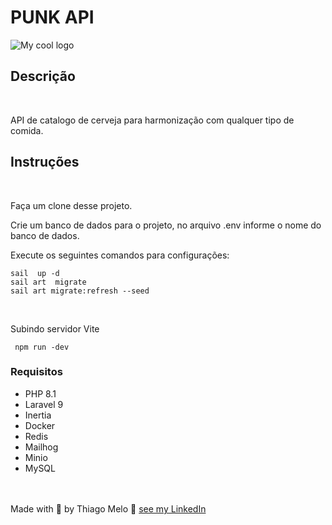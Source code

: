 #  PUNK API

<img src="https://pbs.twimg.com/media/E2Obwn8WUAAutnQ?format=jpg&name=4096x4096" alt="My cool logo"/>

<br>

## Descrição
<br>
<p>API de catalogo de cerveja para harmonização com qualquer tipo de comida.</p>

## Instruções
<br>
<p>Faça um clone desse projeto.</p>

<p>Crie um banco de dados para o projeto, no arquivo .env informe o nome do banco de dados.</p>

<p>Execute os seguintes comandos para configurações:</p>

```
sail  up -d
sail art  migrate
sail art migrate:refresh --seed
```

<br>

Subindo servidor Vite

```
 npm run -dev
```

### Requisitos

- PHP 8.1
- Laravel 9
- Inertia
- Docker
- Redis
- Mailhog
- Minio
- MySQL



<br><br>
Made with :blue_heart:  by Thiago Melo :wave: [see my LinkedIn](https://www.linkedin.com/in/thiago-melo-10/)